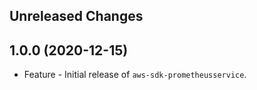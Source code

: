 Unreleased Changes
------------------

1.0.0 (2020-12-15)
------------------

* Feature - Initial release of `aws-sdk-prometheusservice`.

